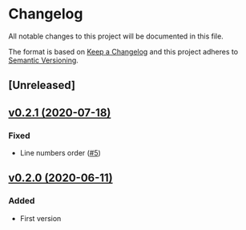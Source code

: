 # Changelog
All notable changes to this project will be documented in this file.

The format is based on [Keep a Changelog](http://keepachangelog.com/)
and this project adheres to [Semantic Versioning](http://semver.org/).

## [Unreleased]

## [v0.2.1 (2020-07-18)](https://github.com/pestphp/pest/compare/v0.2.0...v0.2.1)
### Fixed
- Line numbers order ([#5](https://github.com/pestphp/pest-plugin-coverage/pull/5))

## [v0.2.0 (2020-06-11)](https://github.com/pestphp/pest-plugin-coverage/commit/0849cf8d394124c21f2370f8e37b4bc272ea07c0)
### Added
- First version
